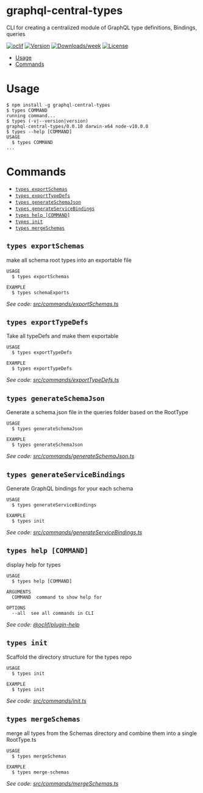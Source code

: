 graphql-central-types
=====================

CLI for creating a centralized module of GraphQL type definitions, Bindings, queries

[![oclif](https://img.shields.io/badge/cli-oclif-brightgreen.svg)](https://oclif.io)
[![Version](https://img.shields.io/npm/v/graphql-central-types.svg)](https://npmjs.org/package/graphql-central-types)
[![Downloads/week](https://img.shields.io/npm/dw/graphql-central-types.svg)](https://npmjs.org/package/graphql-central-types)
[![License](https://img.shields.io/npm/l/graphql-central-types.svg)](https://github.com/abhiaiyer91/graphql-central-types/blob/master/package.json)

<!-- toc -->
* [Usage](#usage)
* [Commands](#commands)
<!-- tocstop -->
# Usage
<!-- usage -->
```sh-session
$ npm install -g graphql-central-types
$ types COMMAND
running command...
$ types (-v|--version|version)
graphql-central-types/0.0.10 darwin-x64 node-v10.0.0
$ types --help [COMMAND]
USAGE
  $ types COMMAND
...
```
<!-- usagestop -->
# Commands
<!-- commands -->
* [`types exportSchemas`](#types-export-schemas)
* [`types exportTypeDefs`](#types-export-type-defs)
* [`types generateSchemaJson`](#types-generate-schema-json)
* [`types generateServiceBindings`](#types-generate-service-bindings)
* [`types help [COMMAND]`](#types-help-command)
* [`types init`](#types-init)
* [`types mergeSchemas`](#types-merge-schemas)

## `types exportSchemas`

make all schema root types into an exportable file

```
USAGE
  $ types exportSchemas

EXAMPLE
  $ types schemaExports
```

_See code: [src/commands/exportSchemas.ts](https://github.com/abhiaiyer91/graphql-central-types/blob/v0.0.10/src/commands/exportSchemas.ts)_

## `types exportTypeDefs`

Take all typeDefs and make them exportable

```
USAGE
  $ types exportTypeDefs

EXAMPLE
  $ types exportTypeDefs
```

_See code: [src/commands/exportTypeDefs.ts](https://github.com/abhiaiyer91/graphql-central-types/blob/v0.0.10/src/commands/exportTypeDefs.ts)_

## `types generateSchemaJson`

Generate a schema.json file in the queries folder based on the RootType

```
USAGE
  $ types generateSchemaJson

EXAMPLE
  $ types generateSchemaJson
```

_See code: [src/commands/generateSchemaJson.ts](https://github.com/abhiaiyer91/graphql-central-types/blob/v0.0.10/src/commands/generateSchemaJson.ts)_

## `types generateServiceBindings`

Generate GraphQL bindings for your each schema

```
USAGE
  $ types generateServiceBindings

EXAMPLE
  $ types init
```

_See code: [src/commands/generateServiceBindings.ts](https://github.com/abhiaiyer91/graphql-central-types/blob/v0.0.10/src/commands/generateServiceBindings.ts)_

## `types help [COMMAND]`

display help for types

```
USAGE
  $ types help [COMMAND]

ARGUMENTS
  COMMAND  command to show help for

OPTIONS
  --all  see all commands in CLI
```

_See code: [@oclif/plugin-help](https://github.com/oclif/plugin-help/blob/v2.1.3/src/commands/help.ts)_

## `types init`

Scaffold the directory structure for the types repo

```
USAGE
  $ types init

EXAMPLE
  $ types init
```

_See code: [src/commands/init.ts](https://github.com/abhiaiyer91/graphql-central-types/blob/v0.0.10/src/commands/init.ts)_

## `types mergeSchemas`

merge all types from the Schemas directory and combine them into a single RootType.ts

```
USAGE
  $ types mergeSchemas

EXAMPLE
  $ types merge-schemas
```

_See code: [src/commands/mergeSchemas.ts](https://github.com/abhiaiyer91/graphql-central-types/blob/v0.0.10/src/commands/mergeSchemas.ts)_
<!-- commandsstop -->
